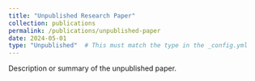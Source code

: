 ```yaml
---
title: "Unpublished Research Paper"
collection: publications
permalink: /publications/unpublished-paper
date: 2024-05-01
type: "Unpublished"  # This must match the type in the _config.yml
---
```

Description or summary of the unpublished paper.
